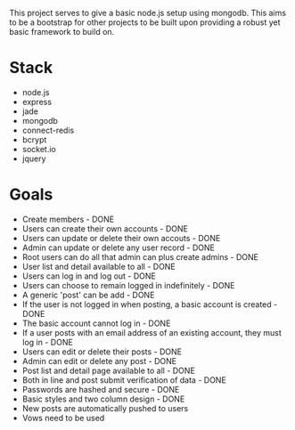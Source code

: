 This project serves to give a basic node.js setup using mongodb. This aims to be a bootstrap for other projects to be built upon providing a robust yet basic framework to build on.

Stack
=====

-  node.js
-  express
-  jade
-  mongodb
-  connect-redis
-  bcrypt
-  socket.io
-  jquery

Goals
=====
  
-  Create members - DONE
-  Users can create their own accounts - DONE
-  Users can update or delete their own accouts - DONE
-  Admin can update or delete any user record - DONE
-  Root users can do all that admin can plus create admins - DONE
-  User list and detail available to all - DONE
-  Users can log in and log out - DONE
-  Users can choose to remain logged in indefinitely - DONE
-  A generic 'post' can be add - DONE
-  If the user is not logged in when posting, a basic account is created - DONE
-  The basic account cannot log in - DONE
-  If a user posts with an email address of an existing account, they must log in - DONE
-  Users can edit or delete their posts - DONE
-  Admin can edit or delete any post - DONE
-  Post list and detail page available to all - DONE
-  Both in line and post submit verification of data - DONE
-  Passwords are hashed and secure - DONE
-  Basic styles and two column design - DONE
-  New posts are automatically pushed to users
-  Vows need to be used


 
 


  

